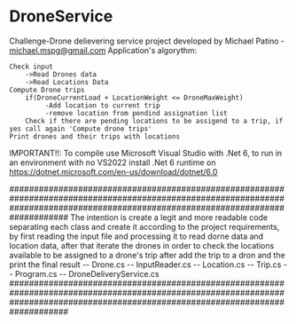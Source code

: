 # DroneService
Challenge-Drone delievering service project
developed by Michael Patino - michael.mspg@gmail.com
 Application's algorythm:

    Check input
        ->Read Drones data
        ->Read Locations Data
    Compute Drone trips 
        if(DroneCurrentLoad + LocationWeight <= DroneMaxWeight)
             -Add location to current trip
             -remove location from pendind assignation list
        Check if there are pending locations to be assigend to a trip, if yes call again 'Compute drone trips'
    Print drones and their trips with locations
 


IMPORTANT!!: To compile use Microsoft Visual Studio with .Net 6, to run in an environment with no VS2022 install .Net 6 runtime on https://dotnet.microsoft.com/en-us/download/dotnet/6.0

 ####################################################################################################################################################################################
 The intention is create a legit and more readable code separating each class and create it according to the project requirements,
 by first reading the input file and processing it to read  dorne data and location data, after that iterate the drones in order 
 to check the locations available to be assigned to a drone's trip after add the trip to a dron and the print the final result
 -- Drone.cs
 -- InputReader.cs
 -- Location.cs
 -- Trip.cs
 -- Program.cs
 -- DroneDeliveryService.cs
 ####################################################################################################################################################################################